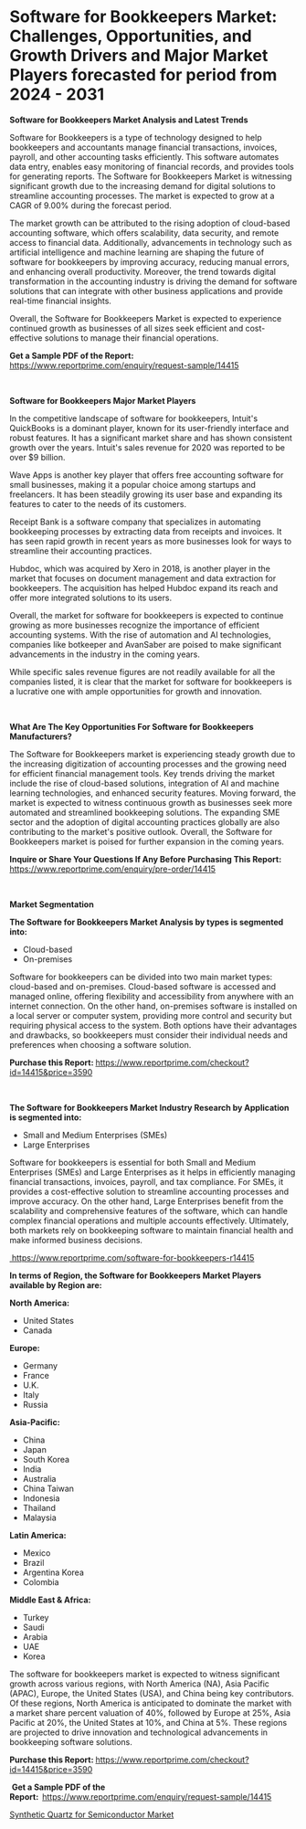 <p><h1>Software for Bookkeepers Market: Challenges, Opportunities, and Growth Drivers and Major Market Players forecasted for period from 2024 - 2031</h1></p><p><strong>Software for Bookkeepers Market Analysis and Latest Trends</strong></p>
<p><p>Software for Bookkeepers is a type of technology designed to help bookkeepers and accountants manage financial transactions, invoices, payroll, and other accounting tasks efficiently. This software automates data entry, enables easy monitoring of financial records, and provides tools for generating reports. The Software for Bookkeepers Market is witnessing significant growth due to the increasing demand for digital solutions to streamline accounting processes. The market is expected to grow at a CAGR of 9.00% during the forecast period.</p><p>The market growth can be attributed to the rising adoption of cloud-based accounting software, which offers scalability, data security, and remote access to financial data. Additionally, advancements in technology such as artificial intelligence and machine learning are shaping the future of software for bookkeepers by improving accuracy, reducing manual errors, and enhancing overall productivity. Moreover, the trend towards digital transformation in the accounting industry is driving the demand for software solutions that can integrate with other business applications and provide real-time financial insights.</p><p>Overall, the Software for Bookkeepers Market is expected to experience continued growth as businesses of all sizes seek efficient and cost-effective solutions to manage their financial operations.</p></p>
<p><strong>Get a Sample PDF of the Report:&nbsp;</strong> <a href="https://www.reportprime.com/enquiry/request-sample/14415">https://www.reportprime.com/enquiry/request-sample/14415</a></p>
<p>&nbsp;</p>
<p><strong>Software for Bookkeepers Major Market Players</strong></p>
<p><p>In the competitive landscape of software for bookkeepers, Intuit's QuickBooks is a dominant player, known for its user-friendly interface and robust features. It has a significant market share and has shown consistent growth over the years. Intuit's sales revenue for 2020 was reported to be over $9 billion.</p><p>Wave Apps is another key player that offers free accounting software for small businesses, making it a popular choice among startups and freelancers. It has been steadily growing its user base and expanding its features to cater to the needs of its customers.</p><p>Receipt Bank is a software company that specializes in automating bookkeeping processes by extracting data from receipts and invoices. It has seen rapid growth in recent years as more businesses look for ways to streamline their accounting practices.</p><p>Hubdoc, which was acquired by Xero in 2018, is another player in the market that focuses on document management and data extraction for bookkeepers. The acquisition has helped Hubdoc expand its reach and offer more integrated solutions to its users.</p><p>Overall, the market for software for bookkeepers is expected to continue growing as more businesses recognize the importance of efficient accounting systems. With the rise of automation and AI technologies, companies like botkeeper and AvanSaber are poised to make significant advancements in the industry in the coming years.</p><p>While specific sales revenue figures are not readily available for all the companies listed, it is clear that the market for software for bookkeepers is a lucrative one with ample opportunities for growth and innovation.</p></p>
<p>&nbsp;</p>
<p><strong>What Are The Key Opportunities For Software for Bookkeepers Manufacturers?</strong></p>
<p><p>The Software for Bookkeepers market is experiencing steady growth due to the increasing digitization of accounting processes and the growing need for efficient financial management tools. Key trends driving the market include the rise of cloud-based solutions, integration of AI and machine learning technologies, and enhanced security features. Moving forward, the market is expected to witness continuous growth as businesses seek more automated and streamlined bookkeeping solutions. The expanding SME sector and the adoption of digital accounting practices globally are also contributing to the market's positive outlook. Overall, the Software for Bookkeepers market is poised for further expansion in the coming years.</p></p>
<p><strong>Inquire or Share Your Questions If Any Before Purchasing This Report:</strong> <a href="https://www.reportprime.com/enquiry/pre-order/14415">https://www.reportprime.com/enquiry/pre-order/14415</a></p>
<p>&nbsp;</p>
<p><strong>Market Segmentation</strong></p>
<p><strong>The Software for Bookkeepers Market Analysis by types is segmented into:</strong></p>
<p><ul><li>Cloud-based</li><li>On-premises</li></ul></p>
<p><p>Software for bookkeepers can be divided into two main market types: cloud-based and on-premises. Cloud-based software is accessed and managed online, offering flexibility and accessibility from anywhere with an internet connection. On the other hand, on-premises software is installed on a local server or computer system, providing more control and security but requiring physical access to the system. Both options have their advantages and drawbacks, so bookkeepers must consider their individual needs and preferences when choosing a software solution.</p></p>
<p><strong>Purchase this Report:&nbsp;</strong><a href="https://www.reportprime.com/checkout?id=14415&price=3590">https://www.reportprime.com/checkout?id=14415&price=3590</a></p>
<p>&nbsp;</p>
<p><strong>The Software for Bookkeepers Market Industry Research by Application is segmented into:</strong></p>
<p><ul><li>Small and Medium Enterprises (SMEs)</li><li>Large Enterprises</li></ul></p>
<p><p>Software for bookkeepers is essential for both Small and Medium Enterprises (SMEs) and Large Enterprises as it helps in efficiently managing financial transactions, invoices, payroll, and tax compliance. For SMEs, it provides a cost-effective solution to streamline accounting processes and improve accuracy. On the other hand, Large Enterprises benefit from the scalability and comprehensive features of the software, which can handle complex financial operations and multiple accounts effectively. Ultimately, both markets rely on bookkeeping software to maintain financial health and make informed business decisions.</p></p>
<p><a href="https://www.reportprime.com/software-for-bookkeepers-r14415">&nbsp;https://www.reportprime.com/software-for-bookkeepers-r14415</a></p>
<p><strong>In terms of Region, the Software for Bookkeepers Market Players available by Region are:</strong></p>
<p>
    <p> <strong> North America: </strong>
        <ul>
            <li>United States</li>
            <li>Canada</li>
        </ul>
        </p> 
    <p> <strong> Europe: </strong>
        <ul>
            <li>Germany</li>
            <li>France</li>
            <li>U.K.</li>
            <li>Italy</li>
            <li>Russia</li>
        </ul>
        </p> 
    <p> <strong> Asia-Pacific: </strong>
        <ul>
            <li>China</li>
            <li>Japan</li>
            <li>South Korea</li>
            <li>India</li>
            <li>Australia</li>
            <li>China Taiwan</li>
            <li>Indonesia</li>
            <li>Thailand</li>
            <li>Malaysia</li>
        </ul>
        </p> 
    <p> <strong> Latin America: </strong>
        <ul>
            <li>Mexico</li>
            <li>Brazil</li>
            <li>Argentina Korea</li>
            <li>Colombia</li>
        </ul>
        </p> 
    <p> <strong> Middle East & Africa: </strong>
        <ul>
            <li>Turkey</li>
            <li>Saudi</li>
            <li>Arabia</li>
            <li>UAE</li>
            <li>Korea</li>
        </ul>
    </p>
    </p>
<p><p>The software for bookkeepers market is expected to witness significant growth across various regions, with North America (NA), Asia Pacific (APAC), Europe, the United States (USA), and China being key contributors. Of these regions, North America is anticipated to dominate the market with a market share percent valuation of 40%, followed by Europe at 25%, Asia Pacific at 20%, the United States at 10%, and China at 5%. These regions are projected to drive innovation and technological advancements in bookkeeping software solutions.</p></p>
<p><strong>Purchase this Report: </strong><a href="https://www.reportprime.com/checkout?id=14415&price=3590">https://www.reportprime.com/checkout?id=14415&price=3590</a></p>
<p>&nbsp;<strong>Get a Sample PDF of the Report:&nbsp;&nbsp;</strong><a href="https://www.reportprime.com/enquiry/request-sample/14415">https://www.reportprime.com/enquiry/request-sample/14415</a></p>
<p><strong></strong></p>
<p><p><a href="https://chivalrous-flock-a86.notion.site/Synthetic-Quartz-for-Semiconductor-Market-Report-Reveals-the-Latest-Trends-And-Growth-Opportunities--b3f5db8524aa4aaaa1a8d2673f24e675">Synthetic Quartz for Semiconductor Market</a></p></p>